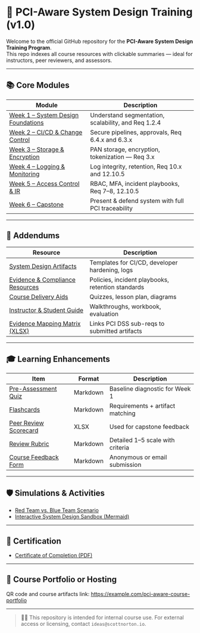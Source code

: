 # 📁 PCI-Aware System Design Training (v1.0)

Welcome to the official GitHub repository for the **PCI-Aware System Design Training Program**.  
This repo indexes all course resources with clickable summaries — ideal for instructors, peer reviewers, and assessors.

---

## 📚 Core Modules

| Module | Description |
|--------|-------------|
| [Week 1 – System Design Foundations](./lessons/week-1.md) | Understand segmentation, scalability, and Req 1.2.4 |
| [Week 2 – CI/CD & Change Control](./lessons/week-2.md) | Secure pipelines, approvals, Req 6.4.x and 6.3.x |
| [Week 3 – Storage & Encryption](./lessons/week-3.md) | PAN storage, encryption, tokenization — Req 3.x |
| [Week 4 – Logging & Monitoring](./lessons/week-4.md) | Log integrity, retention, Req 10.x and 12.10.5 |
| [Week 5 – Access Control & IR](./lessons/week-5.md) | RBAC, MFA, incident playbooks, Req 7–8, 12.10.5 |
| [Week 6 – Capstone](./lessons/week-6.md) | Present & defend system with full PCI traceability |

---

## 🧰 Addendums

| Resource | Description |
|----------|-------------|
| [System Design Artifacts](./addendum-system%20design%20artifacts.md) | Templates for CI/CD, developer hardening, logs |
| [Evidence & Compliance Resources](./addendum-compliance-specific%20evidence%20and%20resources.md) | Policies, incident playbooks, retention standards |
| [Course Delivery Aids](./addendum-course%20delivery%20aids.md) | Quizzes, lesson plan, diagrams |
| [Instructor & Student Guide](./addendum-instructor%20and%20student%20guide.md) | Walkthroughs, workbook, evaluation |
| [Evidence Mapping Matrix (XLSX)](./pci-v4.0.1-evidence-map.xlsx) | Links PCI DSS sub-reqs to submitted artifacts |

---

## 🎓 Learning Enhancements

| Item | Format | Description |
|------|--------|-------------|
| [Pre-Assessment Quiz](./pre-assessment-quiz.md) | Markdown | Baseline diagnostic for Week 1 |
| [Flashcards](./pci-dss-flashcards.md) | Markdown | Requirements + artifact matching |
| [Peer Review Scorecard](./peer-review-scorecard.xlsx) | XLSX | Used for capstone feedback |
| [Review Rubric](./capstone-peer-review-rubric.md) | Markdown | Detailed 1–5 scale with criteria |
| [Course Feedback Form](./final-course-feedback-form.md) | Markdown | Anonymous or email submission |

---

## 🛡️ Simulations & Activities

- [Red Team vs. Blue Team Scenario](./resources/red-team-vs-blue-team-simulation.md)
- [Interactive System Design Sandbox (Mermaid)](./resources/system-design-sandbox.mmd)

---

## 🏁 Certification

- [Certificate of Completion (PDF)](./pci-certificate-of-completion.pdf)

---

## 🔗 Course Portfolio or Hosting

QR code and course artifacts link: https://example.com/pci-aware-course-portfolio

---

> 🧑‍🏫 This repository is intended for internal course use. For external access or licensing, contact `ideas@scottnorton.io`.
